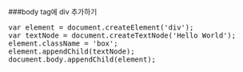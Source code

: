 ###body tag에 div 추가하기
<pre>
var element = document.createElement('div');
var textNode = document.createTextNode('Hello World');
element.className = 'box';
element.appendChild(textNode);
document.body.appendChild(element);
</pre>
